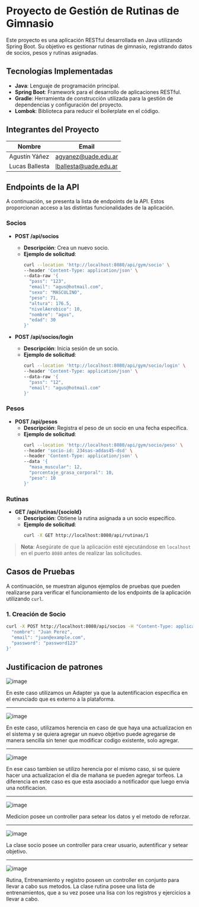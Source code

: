 # Proyecto de Gestión de Rutinas de Gimnasio

Este proyecto es una aplicación RESTful desarrollada en Java utilizando Spring Boot. Su objetivo es gestionar rutinas de gimnasio, registrando datos de socios, pesos y rutinas asignadas.

## Tecnologías Implementadas

- **Java**: Lenguaje de programación principal.
- **Spring Boot**: Framework para el desarrollo de aplicaciones RESTful.
- **Gradle**: Herramienta de construcción utilizada para la gestión de dependencias y configuración del proyecto.
- **Lombok**: Biblioteca para reducir el boilerplate en el código.

## Integrantes del Proyecto

| Nombre           | Email                   |
|------------------|-------------------------|
| Agustín Yáñez    | agyanez@uade.edu.ar     |
| Lucas Ballesta   | lballesta@uade.edu.ar   |

## Endpoints de la API

A continuación, se presenta la lista de endpoints de la API. Estos proporcionan acceso a las distintas funcionalidades de la aplicación.

### Socios

- **POST /api/socios**
  - **Descripción**: Crea un nuevo socio.
  - **Ejemplo de solicitud**:
    ```bash
    curl --location 'http://localhost:8080/api/gym/socio' \
    --header 'Content-Type: application/json' \
    --data-raw '{
      "pass": "123",
      "email": "agus@hotmail.com",
      "sexo": "MASCULINO",
      "peso": 71,
      "altura": 176.5,
      "nivelAerobico": 10,
      "nombre": "agus",
      "edad": 30
    }'
    ```

- **POST /api/socios/login**
  - **Descripción**: Inicia sesión de un socio.
  - **Ejemplo de solicitud**:
    ```bash
    curl --location 'http://localhost:8080/api/gym/socio/login' \
    --header 'Content-Type: application/json' \
    --data-raw '{
      "pass": "12",
      "email": "agus@hotmail.com"
    }'
    ```

### Pesos

- **POST /api/pesos**
  - **Descripción**: Registra el peso de un socio en una fecha específica.
  - **Ejemplo de solicitud**:
    ```bash
    curl --location 'http://localhost:8080/api/gym/socio/peso' \
    --header 'socio-id: 234sas-addas45-dsd' \
    --header 'Content-Type: application/json' \
    --data '{
      "masa_muscular": 12,
      "porcentaje_grasa_corporal": 10,
      "peso": 10
    }'
    ```

### Rutinas

- **GET /api/rutinas/{socioId}**
  - **Descripción**: Obtiene la rutina asignada a un socio específico.
  - **Ejemplo de solicitud**:
    ```bash
    curl -X GET http://localhost:8080/api/rutinas/1
    ```

> **Nota**: Asegúrate de que la aplicación esté ejecutándose en `localhost` en el puerto `8080` antes de realizar las solicitudes.

## Casos de Pruebas

A continuación, se muestran algunos ejemplos de pruebas que pueden realizarse para verificar el funcionamiento de los endpoints de la aplicación utilizando `curl`.

### 1. Creación de Socio

```bash
curl -X POST http://localhost:8080/api/socios -H "Content-Type: application/json" -d '{
  "nombre": "Juan Perez",
  "email": "juan@example.com",
  "password": "password123"
}'
```


## Justificacion de patrones

![image](https://github.com/user-attachments/assets/4d679cec-b4df-486b-8ae5-bb7f9680931b)

En este caso utilizamos un Adapter ya que la autentificacion especifica en el enunciado que es externo a la plataforma.

-----------------------------------------------------------------------------------------

![image](https://github.com/user-attachments/assets/0cd5bf5f-2861-4bfc-99cd-17752f11417f)

En este caso, utilizamos herencia en caso de que haya una actualizacion en el sistema y se quiera agregar un nuevo objetivo puede agregarse de manera sencilla sin tener que modificar codigo existente, solo agregar.

-----------------------------------------------------------------------------------------

![image](https://github.com/user-attachments/assets/2f1da863-e699-41a4-a25b-a3398fa94715)

En ese caso tambien se utilizo herencia por el mismo caso, si se quiere hacer una actualizacion el dia de mañana se pueden agregar torfeos. La diferencia en este caso es que esta asociado a notificador que luego envia una notificacion.

-----------------------------------------------------------------------------------------

![image](https://github.com/user-attachments/assets/02c3f77a-7935-40fa-bd2d-4c9aad9652ec)

Medicion posee un controller para setear los datos y el metodo de reforzar. 

-----------------------------------------------------------------------------------------

![image](https://github.com/user-attachments/assets/4af936a7-8dc3-4e10-a0a2-ff78077aa78b)

La clase socio posee un controller para crear usuario, autentificar y setear objetivo.

-----------------------------------------------------------------------------------------

![image](https://github.com/user-attachments/assets/a4c324d6-08d8-4499-bbdf-d9fe6f289f69)

Rutina, Entrenamiento y registro poseen un controller en conjunto para llevar a cabo sus metodos.  La clase rutina posee una lista de entrenamientos, que a su vez posee una lisa con los registros y ejercicios a llevar a cabo.






